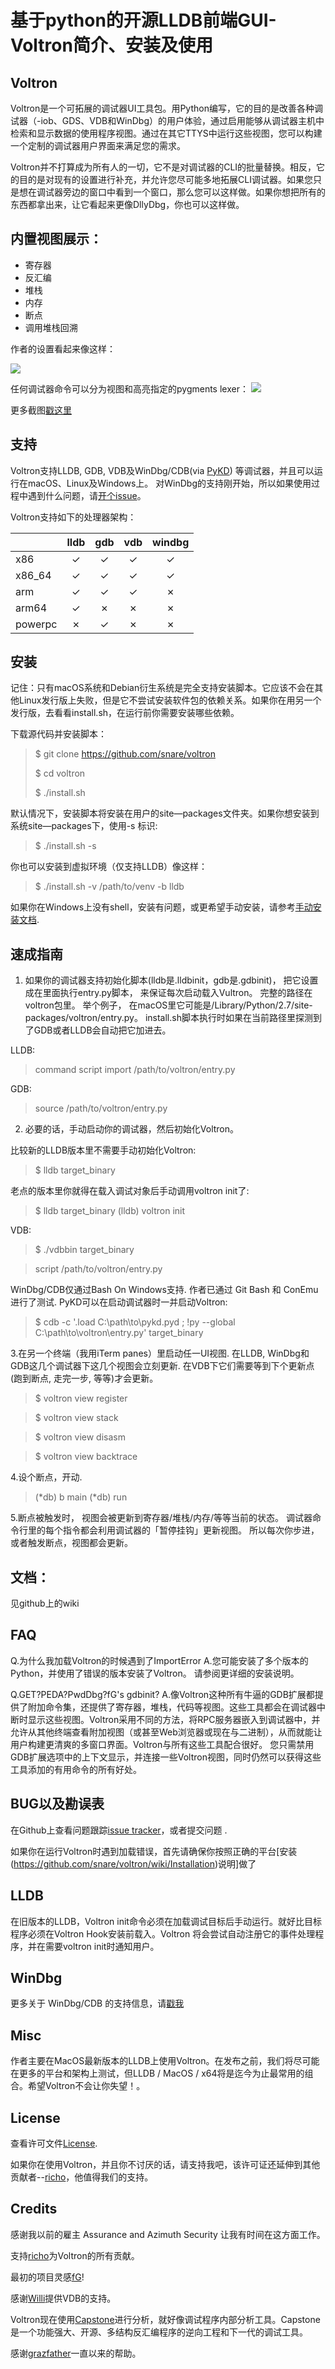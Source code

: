 # 基于python的开源LLDB前端GUI-Voltron简介、安装及使用

## Voltron
Voltron是一个可拓展的调试器UI工具包。用Python编写，它的目的是改善各种调试器（-iob、GDS、VDB和WinDbg）的用户体验，通过启用能够从调试器主机中检索和显示数据的使用程序视图。通过在其它TTYS中运行这些视图，您可以构建一个定制的调试器用户界面来满足您的需求。

Voltron并不打算成为所有人的一切，它不是对调试器的CLI的批量替换。相反，它的目的是对现有的设置进行补充，并允许您尽可能多地拓展CLI调试器。如果您只是想在调试器旁边的窗口中看到一个窗口，那么您可以这样做。如果你想把所有的东西都拿出来，让它看起来更像DllyDbg，你也可以这样做。

## 内置视图展示：

 * 寄存器
 * 反汇编
 * 堆栈
 * 内存
 * 断点
 * 调用堆栈回溯

作者的设置看起来像这样：

![](https://camo.githubusercontent.com/f364ec6565b14e266e33005c9cb80e5c7f7b367d/687474703a2f2f692e696d6775722e636f6d2f396e756b7a74412e706e67)



任何调试器命令可以分为视图和高亮指定的pygments lexer：
![](https://camo.githubusercontent.com/2d3d1fc22454a754a356ac1e8b0b2a098ec55587/687474703a2f2f692e696d6775722e636f6d2f526259515958702e706e67)

更多截图<a href="https://github.com/snare/voltron/wiki/Screenshots">戳这里</a>

## 支持
Voltron支持LLDB, GDB, VDB及WinDbg/CDB(via [PyKD](https://pykd.codeplex.com/ "PyKD")) 等调试器，并且可以运行在macOS、Linux及Windows上。
对WinDbg的支持刚开始，所以如果使用过程中遇到什么问题，请[开个issue](https://github.com/snare/voltron/issues)。

Voltron支持如下的处理器架构：

| |lldb|gdb|vdb|windbg|
|:-|:-:|:-:|:-:|:-:|
|x86|✓|✓|✓|✓|
|x86_64|✓|✓|✓|✓|
|arm|✓|✓|✓|✗|
|arm64|✓|✗|✗|✗|
|powerpc|✗|✓|✗|✗|

## 安装
记住：只有macOS系统和Debian衍生系统是完全支持安装脚本。它应该不会在其他Linux发行版上失败，但是它不尝试安装软件包的依赖关系。如果你在用另一个发行版，去看看install.sh，在运行前你需要安装哪些依赖。

下载源代码并安装脚本：
>$ git clone https://github.com/snare/voltron
>
>$ cd voltron
>
>$ ./install.sh

默认情况下，安装脚本将安装在用户的site—packages文件夹。如果你想安装到系统site—packages下，使用-s 标识:
>$ ./install.sh -s

你也可以安装到虚拟环境（仅支持LLDB）像这样：
>$ ./install.sh -v /path/to/venv -b lldb

如果你在Windows上没有shell，安装有问题，或更希望手动安装，请参考[手动安装文档](https://github.com/snare/voltron/wiki/Installation).

## 速成指南

1. 如果你的调试器支持初始化脚本(lldb是.lldbinit，gdb是.gdbinit)， 把它设置成在里面执行entry.py脚本， 来保证每次启动载入Vultron。
完整的路径在voltron包里。 举个例子， 在macOS里它可能是/Library/Python/2.7/site-packages/voltron/entry.py。
install.sh脚本执行时如果在当前路径里探测到了GDB或者LLDB会自动把它加进去。

 LLDB:
 >command script import /path/to/voltron/entry.py

 GDB:
 >source /path/to/voltron/entry.py

2. 必要的话，手动启动你的调试器，然后初始化Voltron。

  比较新的LLDB版本里不需要手动初始化Voltron:

  >$ lldb target_binary

  老点的版本里你就得在载入调试对象后手动调用voltron init了:

  >$ lldb target_binary
  >(lldb) voltron init

 VDB:

  >$ ./vdbbin target_binary

  >script /path/to/voltron/entry.py

WinDbg/CDB仅通过Bash On Windows支持. 作者已通过 Git Bash 和 ConEmu进行了测试. PyKD可以在启动调试器时一并启动Voltron:

 >$ cdb -c '.load C:\path\to\pykd.pyd ; !py --global C:\path\to\voltron\entry.py' target_binary

3.在另一个终端（我用iTerm panes）里启动任一UI视图. 在LLDB, WinDbg和GDB这几个调试器下这几个视图会立刻更新.
在VDB下它们需要等到下个更新点 (跑到断点, 走完一步, 等等)才会更新。

  >$ voltron view register

  >$ voltron view stack

  >$ voltron view disasm

  >$ voltron view backtrace

4.设个断点，开动.
 >(*db) b main
 >(*db) run

5.断点被触发时， 视图会被更新到寄存器/堆栈/内存/等等当前的状态。 调试器命令行里的每个指令都会利用调试器的「暂停挂钩」更新视图。
所以每次你步进，或者触发断点，视图都会更新。

## 文档：
见github上的wiki

## FAQ
Q.为什么我加载Voltron的时候遇到了ImportError
A.您可能安装了多个版本的Python，并使用了错误的版本安装了Voltron。 请参阅更详细的安装说明。

Q.GET?PEDA?PwdDbg?fG's gdbinit?
A.像Voltron这种所有牛逼的GDB扩展都提供了附加命令集，还提供了寄存器，堆栈，代码等视图。这些工具都会在调试器中断时显示这些视图。Voltron采用不同的方法，将RPC服务器嵌入到调试器中，并允许从其他终端查看附加视图（或甚至Web浏览器或现在与二进制），从而就能让用户构建更清爽的多窗口界面。Voltron与所有这些工具配合很好。 您只需禁用GDB扩展选项中的上下文显示，并连接一些Voltron视图，同时仍然可以获得这些工具添加的有用命令的所有好处。

## BUG以及勘误表

在Github上查看问题跟踪[issue tracker](https://github.com/snare/voltron/issues)，或者提交问题 .

如果你在运行Voltron时遇到加载错误，首先请确保你按照正确的平台[安装(https://github.com/snare/voltron/wiki/Installation)说明]做了
## LLDB

在旧版本的LLDB，Voltron init命令必须在加载调试目标后手动运行。就好比目标程序必须在Voltron Hook安装前载入。Voltron 将会尝试自动注册它的事件处理程序，并在需要voltron init时通知用户。
## WinDbg

更多关于 WinDbg/CDB 的支持信息，请[戳我](https://github.com/snare/voltron/wiki/Installation#windbg)
## Misc

作者主要在MacOS最新版本的LLDB上使用Voltron。在发布之前，我们将尽可能在更多的平台和架构上测试，但LLDB / MacOS / x64将是迄今为止最常用的组合。希望Voltron不会让你失望！。
## License

查看许可文件[License](https://github.com/snare/voltron/blob/master/LICENSE).

如果你在使用Voltron，并且你不讨厌的话，请支持我吧，该许可证还延伸到其他贡献者--[richo](https://github.com/richo)，他值得我们的支持。
## Credits

感谢我以前的雇主 Assurance and Azimuth Security 让我有时间在这方面工作。

支持[richo](https://github.com/richo)为Voltron的所有贡献。

最初的项目灵感[fG](https://github.com/gdbinit)!

感谢[Willi](https://github.com/williballenthin)提供VDB的支持。

Voltron现在使用[Capstone](http://www.capstone-engine.org/)进行分析，就好像调试程序内部分析工具。Capstone是一个功能强大、开源、多结构反汇编程序的逆向工程和下一代的调试工具。

感谢[grazfather](https://github.com/grazfather)一直以来的帮助。
